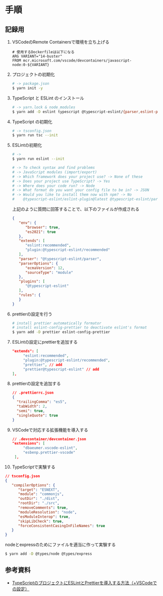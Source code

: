 # 手順

## 記録用

1. VSCodeのRemote Containersで環境を立ち上げる

   ```docker
   # 使用するDockerfileは以下になる
   ARG VARIANT="14-buster"
   FROM mcr.microsoft.com/vscode/devcontainers/javascript-node:0-${VARIANT}
   ```

2. プロジェクトの初期化

   ```bash
   # -> package.json
   $ yarn init -y
   ```

3. TypeScript と ESLint のインストール

   ```bash
   # -> yarn.lock & node_modules
   $ yarn add -D eslint typescript @typescript-eslint/{parser,eslint-plugin}
   ```

4. TypeScript の初期化

   ```bash
   # -> tsconfig.json
   $ yarn run tsc --init
   ```

5. ESLintの初期化

   ```bash
   # -> 
   $ yarn run eslint --init

   # -> To check syntax and find problems
   # -> JavaScript modules (import/export)
   # -> Which framework does your project use? -> None of these
   # -> Does your project use TypeScript? -> Yes
   # -> Where does your code run? -> Node
   # -> What format do you want your config file to be in? -> JSON
   # -> Would you like to install them now with npm? -> No
   #    @typescript-eslint/eslint-plugin@latest @typescript-eslint/parser@latest
   ```

   上記のように質問に回答することで、以下のファイルが作成される

   ```json
   {
      "env": {
         "browser": true,
         "es2021": true
      },
      "extends": [
         "eslint:recommended",
         "plugin:@typescript-eslint/recommended"
      ],
      "parser": "@typescript-eslint/parser",
      "parserOptions": {
         "ecmaVersion": 12,
         "sourceType": "module"
      },
      "plugins": [
         "@typescript-eslint"
      ],
      "rules": {
      }
   }
   ```

6. prettierの設定を行う

   ```bash
   # install prettier automatically formator
   # install eslint-config-prettier to deactivate eslint's format
   $ yarn add -D prettier eslint-config-prettier
   ```

7. ESLintの設定にprettierを追加する

   ```json
   "extends": [
        "eslint:recommended",
        "plugin:@typescript-eslint/recommended",
        "prettier", // add
        "prettier@typescript-eslint" // add
   ],
   ```

8. prettierの設定を追加する

   ```json
   // .prettierrc.json
   {
     "trailingComma": "es5",
     "tabWidth": 2,
     "semi": true,
     "singleQuote": true
   }
   ```

9. VSCodeで対応する拡張機能を導入する

   ```json
   // .devcontainer/devcontainer.json
   "extensions": [
		"dbaeumer.vscode-eslint",
		"esbenp.prettier-vscode"
	],
   ```

10. TypeScriptで実験する

   ```json
   // tsconfig.json
   {
      "compilerOptions": {
         "target": "ESNEXT",
         "module": "commonjs",
         "outDir": "./dist",
         "rootDir": "./src",
         "removeComments": true,
         "moduleResolution": "node",
         "esModuleInterop": true,
         "skipLibCheck": true,
         "forceConsistentCasingInFileNames": true
      }
   }
   ```

   nodeとexpressのためにファイルを適当に作って実験する

   ```bash
   $ yarn add -D @types/node @types/express
   ```

## 参考資料

- [TypeScriptのプロジェクトにESLintとPrettierを導入する方法（+VSCodeでの設定）](https://qiita.com/yuma-ito-bd/items/cca7490fd7e300bbf169)
